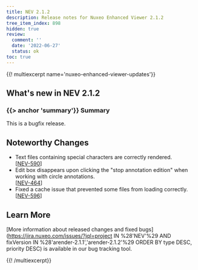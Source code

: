 ```yaml
---
title: NEV 2.1.2
description: Release notes for Nuxeo Enhanced Viewer 2.1.2
tree_item_index: 898
hidden: true
review:
  comment: ''
  date: '2022-06-27'
  status: ok
toc: true
---
```


{{! multiexcerpt name='nuxeo-enhanced-viewer-updates'}}
## What's new in NEV 2.1.2

### {{> anchor 'summary'}} Summary

This is a bugfix release.

## Noteworthy Changes

- Text files containing special characters are correctly rendered.<br/>[[NEV-590](https://jira.nuxeo.com/browse/NEV-590)]
- Edit box disappears upon clicking the "stop annotation edition" when working with circle annotations.<br/>[[NEV-464](https://jira.nuxeo.com/browse/NEV-464)]
- Fixed a cache issue that prevented some files from loading correctly.<br/>[[NEV-596](https://jira.nuxeo.com/browse/NEV-596)]

## Learn More

[More information about released changes and fixed bugs](https://jira.nuxeo.com/issues/?jql=project IN %28'NEV'%29 AND fixVersion IN %28'arender-2.1.1','arender-2.1.2'%29 ORDER BY type DESC, priority DESC) is available in our bug tracking tool.

{{! /multiexcerpt}}

